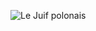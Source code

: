 ![Le Juif polonais](https://upload.wikimedia.org/wikipedia/commons/thumb/2/23/Turnix_varius_-_Castlereigh_nature_reserve.jpg/450px-Turnix_varius_-_Castlereigh_nature_reserve.jpg)